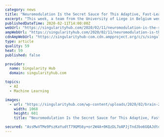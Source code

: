 ```yaml
---
category: news
title: "Neuromodulation Is the Secret Sauce for This Adaptive, Fast-Learning AI"
excerpt: "This week, a team from the University of Liege in Belgium went old school. Using neuromodulation as inspiration, they designed a new deep learning model that explicitly adopts the mechanism to better learn adaptive behaviors. When challenged on a difficult navigational task, the team found that neuromodulation allowed the artificial neural net ..."
publishedDateTime: 2020-02-11T14:00:00Z
webUrl: "https://singularityhub.com/2020/02/11/neuromodulation-is-the-secret-sauce-for-this-adaptive-fast-learning-ai/"
ampWebUrl: "https://singularityhub.com/2020/02/11/neuromodulation-is-the-secret-sauce-for-this-adaptive-fast-learning-ai/amp/"
cdnAmpWebUrl: "https://singularityhub-com.cdn.ampproject.org/c/s/singularityhub.com/2020/02/11/neuromodulation-is-the-secret-sauce-for-this-adaptive-fast-learning-ai/amp/"
type: article
quality: 59
heat: 59
published: false

provider:
  name: Singularity Hub
  domain: singularityhub.com

topics:
  - AI
  - Machine Learning

images:
  - url: "https://singularityhub.com/wp-content/uploads/2020/02/brain-2676370_1280.jpg"
    width: 1068
    height: 601
    title: "Neuromodulation Is the Secret Sauce for This Adaptive, Fast-Learning AI"

secured: "AssMwVTMe9PszKaYudtT79QMS6y+or2W4A+0KQzDL7oAPJjTndJbo6GQAJdtqQuD6uC4A1KVCJcLGQ8DWHpocZoPzuZJR1LxKorXsVu35U5URApTY3xboXKuIrQmn8T8T01G+fCn4Rf+CMji1rNYlo5jZufuASPzMV0LABL/kYrXA2wERbIgoU+nDrC/wdSx6TZ5par41QK2U7KRyAk3HyxY4c6BU9pBS/7WTrsMWZ8d/7/hw4+0iX4EswsqwH4cNvvHm48REbPrXlzDU9KmAK8DAoO/Z5b+EN+wPrjdffHWMCsKwb6fHBwGe1iwooBxD4g/vo8gEad6gMlzW3qLM5E17KdDIV3G0zQEv3v2xN0dWn3qYTqh3r0OO8GNrwTKWUo2rRyMVafqoC3Mt292xy/QtEYLUHP5AirzGS1iB0f58rr1T7EI2o+qmuDGSL3rhU2UEQz4xu/u/YE5LGRDkhUoeTf4KO0C14DgWD29BX0=;I1Cu/4y/VpkF7SE5p3//EA=="
---
```


